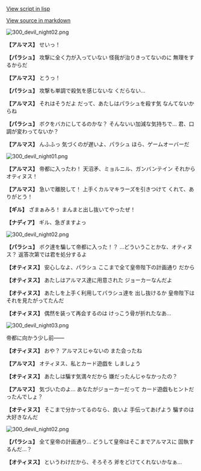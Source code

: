 [View script in lisp](../scripts/100604063.txt)

[View source in markdown](100604063.md)

![300_devil_night02.png](../images/backgrounds/300_devil_night02.png)

**【アルマス】**
せいっ！

**【パラシュ】**
攻撃に全く力が入っていない
怪我が治りきってないのに
無理をするからだ

**【アルマス】**
とうっ！

**【パラシュ】**
攻撃も単調で殺気を感じないな
くだらない…

**【アルマス】**
それはそうだよ
だって、あたしはパラシュを殺す気
なんてないからね

**【パラシュ】**
ボクをバカにしてるのかな？
そんないい加減な気持ちで…
君、口調が変わってないか？

**【アルマス】**
んふふっ
気づくのが遅いよ、パラシュ
ほら、ゲームオーバーだ

![300_devil_night01.png](../images/backgrounds/300_devil_night01.png)

**【アルマス】**
帝都に入ったわ！
天沼矛、ミョルニル、ガンバンテイン
それからオティヌス！

**【アルマス】**
急いで離脱して！
上手くカルマキラーズを引きつけて
くれて、ありがとう！

**【ギル】**
ざまぁみろ！
まんまと出し抜いてやったぜ！

**【ナディア】**
ギル、急ぎますよっ

![300_devil_night02.png](../images/backgrounds/300_devil_night02.png)

**【パラシュ】**
ボク達を騙して帝都に入った！？
…どういうことかな、オティヌス？
返答次第では君を処分するよ

**【オティヌス】**
安心しなよ、パラシュ
ここまで全て皇帝陛下の計画通り
だから

**【オティヌス】**
あたしはアルマス達に用意された
ジョーカーなんだよ

**【オティヌス】**
あたしを上手く利用してパラシュ達を
出し抜けるか
皇帝陛下はそれを見たがってたんだ

**【オティヌス】**
偶然を装って再会するのは
けっこう骨が折れたなあ…

![300_devil_night03.png](../images/backgrounds/300_devil_night03.png)

帝都に向かう少し前――

**【オティヌス】**
おや？
アルマスじゃないの
また会ったね

**【アルマス】**
オティヌス、私とカード遊戯を
しましょう

**【オティヌス】**
あたしは騙す気満々だから
嫌だったんじゃなかったの？

**【アルマス】**
気づいたのよ…
あなたがジョーカーだって
カード遊戯もヒントだったんでしょ？

**【オティヌス】**
そこまで分かってるのなら、良いよ
手伝ってあげよう
騙すのは大好きなんだ

![300_devil_night02.png](../images/backgrounds/300_devil_night02.png)

**【パラシュ】**
全て皇帝の計画通り…
どうして皇帝はそこまでアルマスに
固執するんだ…？

**【オティヌス】**
というわけだから、そろそろ
斧をどけてくれないかなぁ…